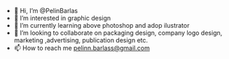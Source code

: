- 👋 Hi, I’m @PelinBarlas
- 👀 I’m interested in graphic design
- 🌱 I’m currently learning above photoshop and adop ilustrator
- 💞️ I’m looking to collaborate on packaging design, company logo design, marketing ,advertising, publication design etc.
- 📫 How to reach me pelinn.barlass@gmail.com

<!---
PelinBarlas/PelinBarlas is a ✨ special ✨ repository because its `README.md` (this file) appears on your GitHub profile.
You can click the Preview link to take a look at your changes.
--->
